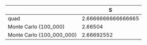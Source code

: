 |                           | S                  |
| ------------------------- | ------------------ |
| quad                      | 2.6666666666666665 |
| Monte Carlo (100_000)     | 2.66504            |
| Monte Carlo (100_000_000) | 2.66692552         |
